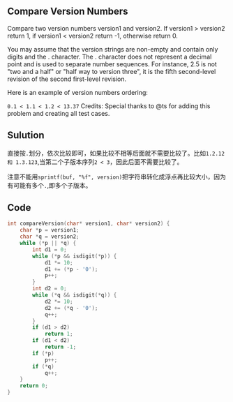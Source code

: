 ## Compare Version Numbers

Compare two version numbers version1 and version2.
If version1 > version2 return 1, if version1 < version2 return -1, otherwise return 0.

You may assume that the version strings are non-empty and contain only digits and the . character.
The . character does not represent a decimal point and is used to separate number sequences.
For instance, 2.5 is not "two and a half" or "half way to version three", it is the fifth second-level revision of the second first-level revision.

Here is an example of version numbers ordering:

`0.1 < 1.1 < 1.2 < 13.37`
Credits:
Special thanks to @ts for adding this problem and creating all test cases.

## Sulution

直接按`.`划分，依次比较即可，如果比较不相等后面就不需要比较了。比如`1.2.12 和 1.3.123`,当第二个子版本序列`2 < 3`，因此后面不需要比较了。

注意不能用`sprintf(buf, "%f", version)`把字符串转化成浮点再比较大小，因为有可能有多个`.`,即多个子版本。

## Code
```c
int compareVersion(char* version1, char* version2) {
	char *p = version1;
	char *q = version2;
	while (*p || *q) {
		int d1 = 0;
		while (*p && isdigit(*p)) {
			d1 *= 10;
			d1 += (*p - '0');
			p++;
		}
		int d2 = 0;
		while (*q && isdigit(*q)) {
			d2 *= 10;
			d2 += (*q - '0');
			q++;
		}
		if (d1 > d2)
			return 1;
		if (d1 < d2)
			return -1;
		if (*p)
			p++;
		if (*q)
			q++;
	}
	return 0;
}
```
